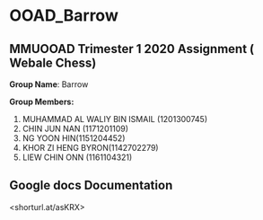 # OOAD_Barrow
## MMUOOAD Trimester 1 2020 Assignment ( Webale Chess)
**Group Name**: Barrow

**Group Members:**
1) MUHAMMAD AL WALIY BIN ISMAIL (1201300745)
2) CHIN JUN NAN (1171201109)
3) NG YOON HIN(1151204452)
4) KHOR ZI HENG BYRON(1142702279)
5) LIEW CHIN ONN (1161104321)

## Google docs Documentation 
<shorturl.at/asKRX>
